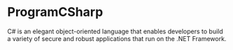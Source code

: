 # ProgramCSharp

C# is an elegant object-oriented language that enables developers to build a variety of secure and robust applications that run on the .NET Framework.